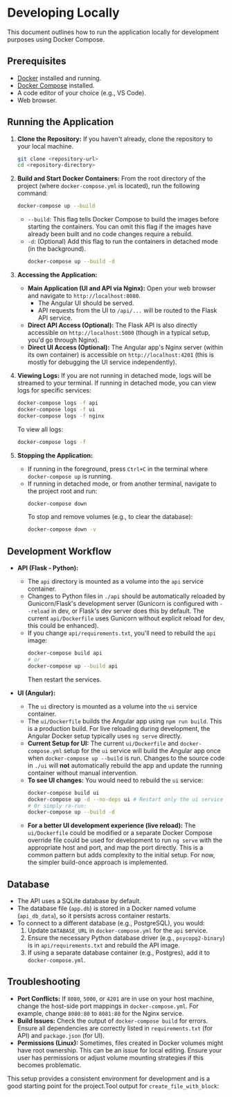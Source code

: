 # Developing Locally

This document outlines how to run the application locally for development purposes using Docker Compose.

## Prerequisites

*   [Docker](https://docs.docker.com/get-docker/) installed and running.
*   [Docker Compose](https://docs.docker.com/compose/install/) installed.
*   A code editor of your choice (e.g., VS Code).
*   Web browser.

## Running the Application

1.  **Clone the Repository:**
    If you haven't already, clone the repository to your local machine.
    ```bash
    git clone <repository-url>
    cd <repository-directory>
    ```

2.  **Build and Start Docker Containers:**
    From the root directory of the project (where `docker-compose.yml` is located), run the following command:
    ```bash
    docker-compose up --build
    ```
    *   `--build`: This flag tells Docker Compose to build the images before starting the containers. You can omit this flag if the images have already been built and no code changes require a rebuild.
    *   `-d`: (Optional) Add this flag to run the containers in detached mode (in the background).
        ```bash
        docker-compose up --build -d
        ```

3.  **Accessing the Application:**
    *   **Main Application (UI and API via Nginx):** Open your web browser and navigate to `http://localhost:8080`.
        *   The Angular UI should be served.
        *   API requests from the UI to `/api/...` will be routed to the Flask API service.
    *   **Direct API Access (Optional):** The Flask API is also directly accessible on `http://localhost:5000` (though in a typical setup, you'd go through Nginx).
    *   **Direct UI Access (Optional):** The Angular app's Nginx server (within its own container) is accessible on `http://localhost:4201` (this is mostly for debugging the UI service independently).

4.  **Viewing Logs:**
    If you are not running in detached mode, logs will be streamed to your terminal.
    If running in detached mode, you can view logs for specific services:
    ```bash
    docker-compose logs -f api
    docker-compose logs -f ui
    docker-compose logs -f nginx
    ```
    To view all logs:
    ```bash
    docker-compose logs -f
    ```

5.  **Stopping the Application:**
    *   If running in the foreground, press `Ctrl+C` in the terminal where `docker-compose up` is running.
    *   If running in detached mode, or from another terminal, navigate to the project root and run:
        ```bash
        docker-compose down
        ```
        To stop and remove volumes (e.g., to clear the database):
        ```bash
        docker-compose down -v
        ```

## Development Workflow

*   **API (Flask - Python):**
    *   The `api` directory is mounted as a volume into the `api` service container.
    *   Changes to Python files in `./api` should be automatically reloaded by Gunicorn/Flask's development server (Gunicorn is configured with `--reload` in dev, or Flask's dev server does this by default. The current `api/Dockerfile` uses Gunicorn without explicit reload for dev, this could be enhanced).
    *   If you change `api/requirements.txt`, you'll need to rebuild the `api` image:
        ```bash
        docker-compose build api
        # or
        docker-compose up --build api
        ```
        Then restart the services.

*   **UI (Angular):**
    *   The `ui` directory is mounted as a volume into the `ui` service container.
    *   The `ui/Dockerfile` builds the Angular app using `npm run build`. This is a production build. For live reloading during development, the Angular Docker setup typically uses `ng serve` directly.
    *   **Current Setup for UI:** The current `ui/Dockerfile` and `docker-compose.yml` setup for the `ui` service will build the Angular app once when `docker-compose up --build` is run. Changes to the source code in `./ui` will **not** automatically rebuild the app and update the running container without manual intervention.
    *   **To see UI changes:** You would need to rebuild the `ui` service:
        ```bash
        docker-compose build ui
        docker-compose up -d --no-deps ui # Restart only the ui service
        # Or simply re-run:
        docker-compose up --build -d
        ```
    *   **For a better UI development experience (live reload):**
        The `ui/Dockerfile` could be modified or a separate Docker Compose override file could be used for development to run `ng serve` with the appropriate host and port, and map the port directly. This is a common pattern but adds complexity to the initial setup. For now, the simpler build-once approach is implemented.

## Database

*   The API uses a SQLite database by default.
*   The database file (`app.db`) is stored in a Docker named volume (`api_db_data`), so it persists across container restarts.
*   To connect to a different database (e.g., PostgreSQL), you would:
    1.  Update `DATABASE_URL` in `docker-compose.yml` for the `api` service.
    2.  Ensure the necessary Python database driver (e.g., `psycopg2-binary`) is in `api/requirements.txt` and rebuild the API image.
    3.  If using a separate database container (e.g., Postgres), add it to `docker-compose.yml`.

## Troubleshooting

*   **Port Conflicts:** If `8080`, `5000`, or `4201` are in use on your host machine, change the host-side port mappings in `docker-compose.yml`. For example, change `8080:80` to `8081:80` for the Nginx service.
*   **Build Issues:** Check the output of `docker-compose build` for errors. Ensure all dependencies are correctly listed in `requirements.txt` (for API) and `package.json` (for UI).
*   **Permissions (Linux):** Sometimes, files created in Docker volumes might have root ownership. This can be an issue for local editing. Ensure your user has permissions or adjust volume mounting strategies if this becomes problematic.

This setup provides a consistent environment for development and is a good starting point for the project.Tool output for `create_file_with_block`:
